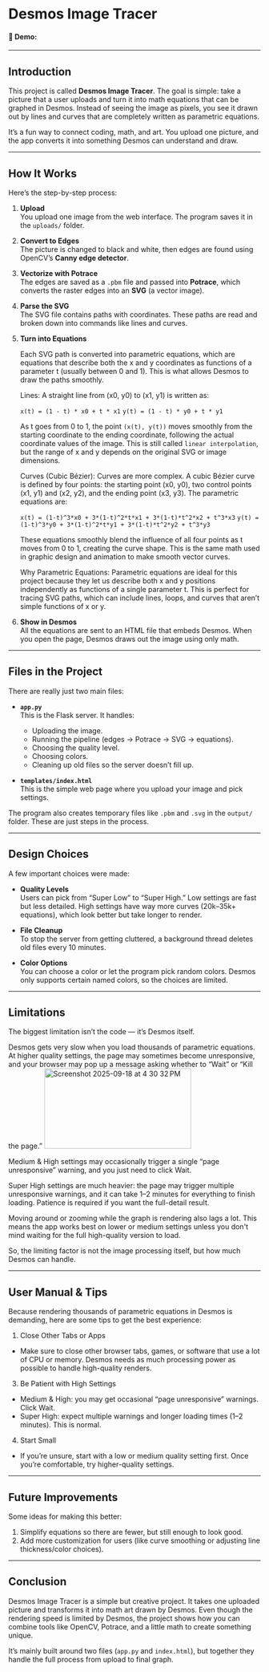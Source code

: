 # Desmos Image Tracer

#### 🎥 Demo: <URL HERE>

---

## Introduction

This project is called **Desmos Image Tracer**. The goal is simple: take a picture that a user uploads and turn it into math equations that can be graphed in Desmos. Instead of seeing the image as pixels, you see it drawn out by lines and curves that are completely written as parametric equations.  

It’s a fun way to connect coding, math, and art. You upload one picture, and the app converts it into something Desmos can understand and draw.

---

## How It Works

Here’s the step-by-step process:

1. **Upload**  
   You upload one image from the web interface. The program saves it in the `uploads/` folder.

2. **Convert to Edges**  
   The picture is changed to black and white, then edges are found using OpenCV’s **Canny edge detector**.

3. **Vectorize with Potrace**  
   The edges are saved as a `.pbm` file and passed into **Potrace**, which converts the raster edges into an **SVG** (a vector image).

4. **Parse the SVG**  
   The SVG file contains paths with coordinates. These paths are read and broken down into commands like lines and curves.

5. **Turn into Equations**
   
   Each SVG path is converted into parametric equations, which are equations that describe both the x and y coordinates as functions of a   parameter t (usually between 0 and 1). This is what allows Desmos to draw the paths smoothly.

   Lines:
   A straight line from (x0, y0) to (x1, y1) is written as:

   `x(t) = (1 - t) * x0 + t * x1`
   `y(t) = (1 - t) * y0 + t * y1`

   
   As t goes from 0 to 1, the point `(x(t), y(t))` moves smoothly from the starting coordinate to the ending coordinate, following the actual coordinate values of the image. This is still called `linear interpolation`, but the range of x and y depends on the original SVG or image dimensions.
   
   Curves (Cubic Bézier):
   Curves are more complex. A cubic Bézier curve is defined by four points: the starting point (x0, y0), two control points (x1, y1) and (x2, y2), and the ending point (x3, y3). The parametric equations are:
   
   `x(t) = (1-t)^3*x0 + 3*(1-t)^2*t*x1 + 3*(1-t)*t^2*x2 + t^3*x3`
   `y(t) = (1-t)^3*y0 + 3*(1-t)^2*t*y1 + 3*(1-t)*t^2*y2 + t^3*y3`
   
   
   These equations smoothly blend the influence of all four points as t moves from 0 to 1, creating the curve shape. This is the same math used in graphic design and animation to make smooth vector curves.
   
   Why Parametric Equations:
   Parametric equations are ideal for this project because they let us describe both x and y positions independently as functions of a single parameter t. This is perfect for tracing SVG paths, which can include lines, loops, and curves that aren’t simple functions of x or y.

7. **Show in Desmos**  
   All the equations are sent to an HTML file that embeds Desmos. When you open the page, Desmos draws out the image using only math.

---

## Files in the Project

There are really just two main files:

- **`app.py`**  
  This is the Flask server. It handles:  
  - Uploading the image.  
  - Running the pipeline (edges → Potrace → SVG → equations).  
  - Choosing the quality level.  
  - Choosing colors.  
  - Cleaning up old files so the server doesn’t fill up.  

- **`templates/index.html`**  
  This is the simple web page where you upload your image and pick settings.

The program also creates temporary files like `.pbm` and `.svg` in the `output/` folder. These are just steps in the process.

---

## Design Choices

A few important choices were made:

- **Quality Levels**  
  Users can pick from “Super Low” to “Super High.” Low settings are fast but less detailed. High settings have way more curves (20k–35k+ equations), which look better but take longer to render.

- **File Cleanup**  
  To stop the server from getting cluttered, a background thread deletes old files every 10 minutes.

- **Color Options**  
  You can choose a color or let the program pick random colors. Desmos only supports certain named colors, so the choices are limited.

---

## Limitations

The biggest limitation isn’t the code — it’s Desmos itself.

Desmos gets very slow when you load thousands of parametric equations. At higher quality settings, the page may sometimes become unresponsive, and your browser may pop up a message asking whether to “Wait” or “Kill the page.”
<img width="293" height="160" alt="Screenshot 2025-09-18 at 4 30 32 PM" src="https://github.com/user-attachments/assets/247a5a33-6132-4475-b795-b874ac47d7b8" />

Medium & High settings may occasionally trigger a single “page unresponsive” warning, and you just need to click Wait.

Super High settings are much heavier: the page may trigger multiple unresponsive warnings, and it can take 1–2 minutes for everything to finish loading. Patience is required if you want the full-detail result.

Moving around or zooming while the graph is rendering also lags a lot. This means the app works best on lower or medium settings unless you don't mind waiting for the full high-quality version to load.

So, the limiting factor is not the image processing itself, but how much Desmos can handle.

---

## User Manual & Tips

Because rendering thousands of parametric equations in Desmos is demanding, here are some tips to get the best experience:

1. Close Other Tabs or Apps
- Make sure to close other browser tabs, games, or software that use a lot of CPU or memory. Desmos needs as much processing power as possible to handle high-quality renders.

3. Be Patient with High Settings
- Medium & High: you may get occasional “page unresponsive” warnings. Click Wait.
- Super High: expect multiple warnings and longer loading times (1–2 minutes). This is normal.

4. Start Small
- If you’re unsure, start with a low or medium quality setting first. Once you’re comfortable, try higher-quality settings.

---

## Future Improvements

Some ideas for making this better:

1. Simplify equations so there are fewer, but still enough to look good.  
2. Add more customization for users (like curve smoothing or adjusting line thickness/color choices).

---

## Conclusion

Desmos Image Tracer is a simple but creative project. It takes one uploaded picture and transforms it into math art drawn by Desmos. Even though the rendering speed is limited by Desmos, the project shows how you can combine tools like OpenCV, Potrace, and a little math to create something unique.  

It’s mainly built around two files (`app.py` and `index.html`), but together they handle the full process from upload to final graph.
